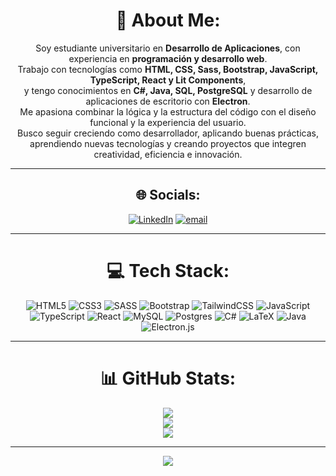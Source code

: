 <div align="center">

# 💫 About Me:
Soy estudiante universitario en **Desarrollo de Aplicaciones**, con experiencia en **programación y desarrollo web**.  
Trabajo con tecnologías como **HTML, CSS, Sass, Bootstrap, JavaScript, TypeScript, React y Lit Components**,  
y tengo conocimientos en **C#, Java, SQL, PostgreSQL** y desarrollo de aplicaciones de escritorio con **Electron**.  
Me apasiona combinar la lógica y la estructura del código con el diseño funcional y la experiencia del usuario.  
Busco seguir creciendo como desarrollador, aplicando buenas prácticas, aprendiendo nuevas tecnologías y creando proyectos que integren creatividad, eficiencia e innovación.

---

## 🌐 Socials:
[![LinkedIn](https://img.shields.io/badge/LinkedIn-%230077B5.svg?logo=linkedin&logoColor=white)](https://linkedin.com/in/marcos-daniel-cerezo-83473920a/)
[![email](https://img.shields.io/badge/Email-D14836?logo=gmail&logoColor=white)](mailto:marcos_45cerezo@hotmail.com)

---

# 💻 Tech Stack:
![HTML5](https://img.shields.io/badge/html5-%23E34F26.svg?style=for-the-badge&logo=html5&logoColor=white)
![CSS3](https://img.shields.io/badge/css3-%231572B6.svg?style=for-the-badge&logo=css3&logoColor=white)
![SASS](https://img.shields.io/badge/SASS-hotpink.svg?style=for-the-badge&logo=SASS&logoColor=white)
![Bootstrap](https://img.shields.io/badge/bootstrap-%238511FA.svg?style=for-the-badge&logo=bootstrap&logoColor=white)
![TailwindCSS](https://img.shields.io/badge/tailwindcss-%2338B2AC.svg?style=for-the-badge&logo=tailwind-css&logoColor=white)
![JavaScript](https://img.shields.io/badge/javascript-%23323330.svg?style=for-the-badge&logo=javascript&logoColor=%23F7DF1E)
![TypeScript](https://img.shields.io/badge/typescript-%23007ACC.svg?style=for-the-badge&logo=typescript&logoColor=white)
![React](https://img.shields.io/badge/react-%2320232a.svg?style=for-the-badge&logo=react&logoColor=%2361DAFB)
![MySQL](https://img.shields.io/badge/mysql-4479A1.svg?style=for-the-badge&logo=mysql&logoColor=white)
![Postgres](https://img.shields.io/badge/postgres-%23316192.svg?style=for-the-badge&logo=postgresql&logoColor=white)
![C#](https://img.shields.io/badge/c%23-%23239120.svg?style=for-the-badge&logo=csharp&logoColor=white)
![LaTeX](https://img.shields.io/badge/latex-%23008080.svg?style=for-the-badge&logo=latex&logoColor=white)
![Java](https://img.shields.io/badge/java-%23ED8B00.svg?style=for-the-badge&logo=openjdk&logoColor=white)
![Electron.js](https://img.shields.io/badge/Electron-191970?style=for-the-badge&logo=Electron&logoColor=white)

---

# 📊 GitHub Stats:

![](https://github-readme-stats.vercel.app/api?username=Marcos45C&theme=radical&hide_border=true&include_all_commits=false&count_private=false)<br/>
![](https://nirzak-streak-stats.vercel.app/?user=Marcos45C&theme=radical&hide_border=true)<br/>
![](https://github-readme-stats.vercel.app/api/top-langs/?username=Marcos45C&theme=radical&hide_border=true&include_all_commits=false&count_private=false&layout=compact)

---

[![](https://visitcount.itsvg.in/api?id=Marcos45C&icon=0&color=0)](https://visitcount.itsvg.in)

<!-- Proudly created with GPRM ( https://gprm.itsvg.in ) -->

</div>

